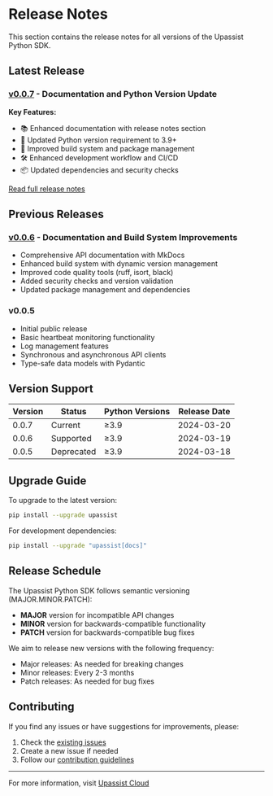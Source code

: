 # Release Notes

This section contains the release notes for all versions of the Upassist Python SDK.

## Latest Release

### [v0.0.7](0.0.7.md) - Documentation and Python Version Update

**Key Features:**
- 📚 Enhanced documentation with release notes section
- 🐍 Updated Python version requirement to 3.9+
- 🔧 Improved build system and package management
- 🛠️ Enhanced development workflow and CI/CD
- 📦 Updated dependencies and security checks

[Read full release notes](0.0.7.md)

## Previous Releases

### [v0.0.6](0.0.6.md) - Documentation and Build System Improvements
- Comprehensive API documentation with MkDocs
- Enhanced build system with dynamic version management
- Improved code quality tools (ruff, isort, black)
- Added security checks and version validation
- Updated package management and dependencies

### v0.0.5
- Initial public release
- Basic heartbeat monitoring functionality
- Log management features
- Synchronous and asynchronous API clients
- Type-safe data models with Pydantic

## Version Support

| Version | Status      | Python Versions | Release Date |
|---------|-------------|----------------|--------------|
| 0.0.7   | Current     | ≥3.9           | 2024-03-20   |
| 0.0.6   | Supported   | ≥3.9           | 2024-03-19   |
| 0.0.5   | Deprecated  | ≥3.9           | 2024-03-18   |

## Upgrade Guide

To upgrade to the latest version:

```bash
pip install --upgrade upassist
```

For development dependencies:
```bash
pip install --upgrade "upassist[docs]"
```

## Release Schedule

The Upassist Python SDK follows semantic versioning (MAJOR.MINOR.PATCH):

- **MAJOR** version for incompatible API changes
- **MINOR** version for backwards-compatible functionality
- **PATCH** version for backwards-compatible bug fixes

We aim to release new versions with the following frequency:
- Major releases: As needed for breaking changes
- Minor releases: Every 2-3 months
- Patch releases: As needed for bug fixes

## Contributing

If you find any issues or have suggestions for improvements, please:
1. Check the [existing issues](https://github.com/upassist-cloud/upassist-python/issues)
2. Create a new issue if needed
3. Follow our [contribution guidelines](https://github.com/upassist-cloud/upassist-python/blob/main/CONTRIBUTING.md)

---

For more information, visit [Upassist Cloud](https://upassist.cloud/) 